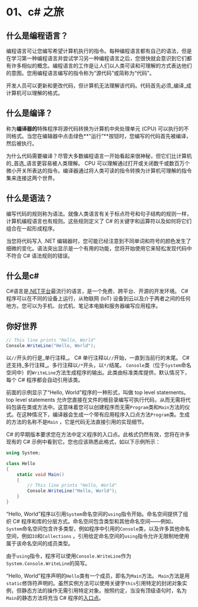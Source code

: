 # 01、c# 之旅

## 什么是编程语言？ <a href="#what-is-a-programming-language" id="what-is-a-programming-language"></a>

编程语言可让您编写希望计算机执行的指令。每种编程语言都有自己的语法，但是在学习第一种编程语言并尝试学习另一种编程语言之后，您很快就会意识到它们都有许多相似的概念。编程语言的工作是让人们以人类可读和可理解的方式表达他们的意图。您用编程语言编写的指令称为“源代码”或简称为“代码”。

开发人员可以更新和更改代码，但计算机无法理解该代码。代码首先必须_编译_成计算机可以理解的格式。

## 什么是编译？ <a href="#what-is-compilation" id="what-is-compilation"></a>

称为**编译器的**特殊程序将源代码转换为计算机中央处理单元 (CPU) 可以执行的不同格式。当您在编辑器中点击绿色**“运行”**按钮时，您编写的代码首先被编译，然后被执行。

为什么代码需要编译？尽管大多数编程语言一开始看起来很神秘，但它们比计算机的_首选_语言更容易被人类理解。 CPU 可以理解通过打开或关闭数千或数百万个微小开关所表达的指令。编译器通过将人类可读的指令转换为计算机可理解的指令集来连接这两个世界。

## 什么是语法？ <a href="#what-is-syntax" id="what-is-syntax"></a>

编写代码的规则称为语法。就像人类语言有关于标点符号和句子结构的规则一样，计算机编程语言也有规则。这些规则定义了 C# 的关键字和运算符以及如何将它们组合在一起形成程序。

当您将代码写入 .NET 编辑器时，您可能已经注意到不同单词和符号的颜色发生了细微的变化。语法突出显示是一个有用的功能，您将开始使用它来轻松发现代码中不符合 C# 语法规则的错误。

## 什么是c#&#x20;

C#语言是[.NET平台](https://learn.microsoft.com/en-us/dotnet/csharp/)最流行的语言，是一个免费、跨平台、开源的开发环境。 C# 程序可以在不同的设备上运行，从物联网 (IoT) 设备到云以及介于两者之间的任何地方。您可以为手机、台式机、笔记本电脑和服务器编写应用程序。

## 你好世界

```csharp
// This line prints "Hello, World" 
Console.WriteLine("Hello, World");
```

以`//`开头的行是_单行注释_。 C# 单行注释以`//`开始，一直到当前行的末尾。 C#还支持_多行注释_。多行注释以`/*`开头，以`*/`结尾。 `Console`类（位于`System`命名空间中）的`WriteLine`方法生成程序的输出。此类由标准类库提供，默认情况下，每个 C# 程序都会自动引用该类。

前面的示例显示了“Hello, World”程序的一种形式，叫做 top level statements。 top level statements 允许您直接在文件的根目录编写可执行代码，从而无需将代码包装在类或方法中。这意味着您可以创建程序而无需`Program`类和`Main`方法的仪式。在这种情况下，编译器会生成一个带有应用程序入口点方法`Program`类。生成的方法的名称不是`Main` ，它是代码无法直接引用的实现细节。

C# 的早期版本要求您在方法中定义程序的入口点。此格式仍然有效，您将在许多现有的 C# 示例中看到它。您也应该熟悉此格式，如以下示例所示：

```csharp
using System;

class Hello
{
    static void Main()
    {
        // This line prints "Hello, World" 
        Console.WriteLine("Hello, World");
    }
}
```

&#x20;“Hello, World”程序以引用`System`命名空间的`using`指令开始。命名空间提供了组织 C# 程序和库的分层方式。命名空间包含类型和其他命名空间——例如， `System`命名空间包含许多类型，例如程序中引用的`Console`类，以及许多其他命名空间，例如`IO`和`Collections` 。引用给定命名空间的`using`指令允许无限制地使用属于该命名空间的成员类型。

由于`using`指令，程序可以使用`Console.WriteLine`作为`System.Console.WriteLine`的简写。

“Hello, World”程序声明的`Hello`类有一个成员，即名为`Main`方法。 `Main`方法是用`static`修饰符声明的。虽然实例方法可以使用关键字`this`引用特定的封闭对象实例，但静态方法的操作无需引用特定对象。按照约定，当没有顶级语句时，名为`Main`的静态方法将充当 C# 程序的[入口点](https://learn.microsoft.com/en-us/dotnet/csharp/fundamentals/program-structure/main-command-line)。

